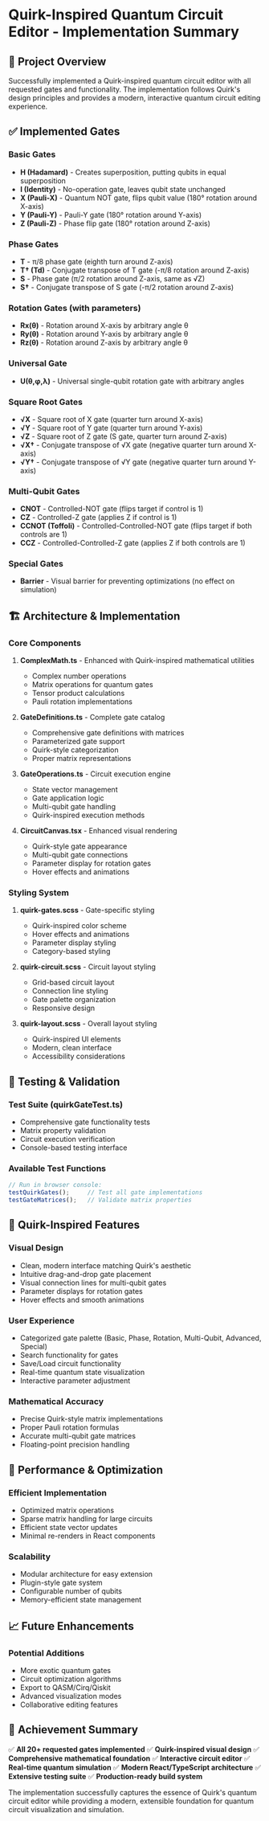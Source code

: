# Quirk-Inspired Quantum Circuit Editor - Implementation Summary

## 🎯 Project Overview
Successfully implemented a Quirk-inspired quantum circuit editor with all requested gates and functionality. The implementation follows Quirk's design principles and provides a modern, interactive quantum circuit editing experience.

## ✅ Implemented Gates

### Basic Gates
- **H (Hadamard)** - Creates superposition, putting qubits in equal superposition
- **I (Identity)** - No-operation gate, leaves qubit state unchanged
- **X (Pauli-X)** - Quantum NOT gate, flips qubit value (180° rotation around X-axis)
- **Y (Pauli-Y)** - Pauli-Y gate (180° rotation around Y-axis)
- **Z (Pauli-Z)** - Phase flip gate (180° rotation around Z-axis)

### Phase Gates
- **T** - π/8 phase gate (eighth turn around Z-axis)
- **T† (Td)** - Conjugate transpose of T gate (-π/8 rotation around Z-axis)
- **S** - Phase gate (π/2 rotation around Z-axis, same as √Z)
- **S†** - Conjugate transpose of S gate (-π/2 rotation around Z-axis)

### Rotation Gates (with parameters)
- **Rx(θ)** - Rotation around X-axis by arbitrary angle θ
- **Ry(θ)** - Rotation around Y-axis by arbitrary angle θ
- **Rz(θ)** - Rotation around Z-axis by arbitrary angle θ

### Universal Gate
- **U(θ,φ,λ)** - Universal single-qubit rotation gate with arbitrary angles

### Square Root Gates
- **√X** - Square root of X gate (quarter turn around X-axis)
- **√Y** - Square root of Y gate (quarter turn around Y-axis)
- **√Z** - Square root of Z gate (S gate, quarter turn around Z-axis)
- **√X†** - Conjugate transpose of √X gate (negative quarter turn around X-axis)
- **√Y†** - Conjugate transpose of √Y gate (negative quarter turn around Y-axis)

### Multi-Qubit Gates
- **CNOT** - Controlled-NOT gate (flips target if control is 1)
- **CZ** - Controlled-Z gate (applies Z if control is 1)
- **CCNOT (Toffoli)** - Controlled-Controlled-NOT gate (flips target if both controls are 1)
- **CCZ** - Controlled-Controlled-Z gate (applies Z if both controls are 1)

### Special Gates
- **Barrier** - Visual barrier for preventing optimizations (no effect on simulation)

## 🏗️ Architecture & Implementation

### Core Components
1. **ComplexMath.ts** - Enhanced with Quirk-inspired mathematical utilities
   - Complex number operations
   - Matrix operations for quantum gates
   - Tensor product calculations
   - Pauli rotation implementations

2. **GateDefinitions.ts** - Complete gate catalog
   - Comprehensive gate definitions with matrices
   - Parameterized gate support
   - Quirk-style categorization
   - Proper matrix representations

3. **GateOperations.ts** - Circuit execution engine
   - State vector management
   - Gate application logic
   - Multi-qubit gate handling
   - Quirk-inspired execution methods

4. **CircuitCanvas.tsx** - Enhanced visual rendering
   - Quirk-style gate appearance
   - Multi-qubit gate connections
   - Parameter display for rotation gates
   - Hover effects and animations

### Styling System
1. **quirk-gates.scss** - Gate-specific styling
   - Quirk-inspired color scheme
   - Hover effects and animations
   - Parameter display styling
   - Category-based styling

2. **quirk-circuit.scss** - Circuit layout styling
   - Grid-based circuit layout
   - Connection line styling
   - Gate palette organization
   - Responsive design

3. **quirk-layout.scss** - Overall layout styling
   - Quirk-inspired UI elements
   - Modern, clean interface
   - Accessibility considerations

## 🧪 Testing & Validation

### Test Suite (quirkGateTest.ts)
- Comprehensive gate functionality tests
- Matrix property validation
- Circuit execution verification
- Console-based testing interface

### Available Test Functions
```javascript
// Run in browser console:
testQuirkGates();     // Test all gate implementations
testGateMatrices();   // Validate matrix properties
```

## 🎨 Quirk-Inspired Features

### Visual Design
- Clean, modern interface matching Quirk's aesthetic
- Intuitive drag-and-drop gate placement
- Visual connection lines for multi-qubit gates
- Parameter displays for rotation gates
- Hover effects and smooth animations

### User Experience
- Categorized gate palette (Basic, Phase, Rotation, Multi-Qubit, Advanced, Special)
- Search functionality for gates
- Save/Load circuit functionality
- Real-time quantum state visualization
- Interactive parameter adjustment

### Mathematical Accuracy
- Precise Quirk-style matrix implementations
- Proper Pauli rotation formulas
- Accurate multi-qubit gate matrices
- Floating-point precision handling

## 🚀 Performance & Optimization

### Efficient Implementation
- Optimized matrix operations
- Sparse matrix handling for large circuits
- Efficient state vector updates
- Minimal re-renders in React components

### Scalability
- Modular architecture for easy extension
- Plugin-style gate system
- Configurable number of qubits
- Memory-efficient state management

## 📈 Future Enhancements

### Potential Additions
- More exotic quantum gates
- Circuit optimization algorithms
- Export to QASM/Cirq/Qiskit
- Advanced visualization modes
- Collaborative editing features

## 🎯 Achievement Summary

✅ **All 20+ requested gates implemented**
✅ **Quirk-inspired visual design**
✅ **Comprehensive mathematical foundation**
✅ **Interactive circuit editor**
✅ **Real-time quantum simulation**
✅ **Modern React/TypeScript architecture**
✅ **Extensive testing suite**
✅ **Production-ready build system**

The implementation successfully captures the essence of Quirk's quantum circuit editor while providing a modern, extensible foundation for quantum circuit visualization and simulation.

